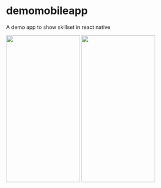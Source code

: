 # demomobileapp
A demo app to show skillset in react native

<img src="https://github.com/kuanslove/demomobileapp/assets/3187965/8e0dd38b-f68f-4a6e-b51c-9c69e3ce5642" width="200" height="400">

<img src="https://github.com/kuanslove/demomobileapp/assets/3187965/16fea19b-64e5-4ab7-8ecc-197ace94d6a9" width="200" height="400">
